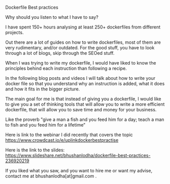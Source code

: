 Dockerfile Best practices 

Why should you listen to what I have to say?

I have spent 150+ hours analysing at least 250+ dockerfiles from different projects.

Out there are a lot of guides on how to write dockerfiles, most of them are very rudimentary, and/or outdated. For the good stuff, you have to look through a lot of blogs, skip through the SEOed stuff.

When I was trying to write my dockerfile, I would have liked to know the principles behind each instruction than following a recipe.

In the following blog posts and videos I will talk about how to write your docker file so that you understand why an instruction is added, what it does and how it fits in the bigger picture.

The main goal for me is that instead of giving you a dockerfile, I would like to give you a set of thinking tools that will allow you to write a more efficient dockerfile, that will allow you to save time and money for your business.

Like the proverb "give a man a fish and you feed him for a day; teach a man to fish and you feed him for a lifetime"

Here is link to the webinar I did recently that covers the topic https://www.crowdcast.io/e/uplinkdockerbestpractise

Here is the link to the slides: https://www.slideshare.net/bhushanlodha/dockerfile-best-practices-236920219

If you liked what you saw, and you want to hire me or want my advise, contact me at bhushanlodha[at]gmail.com .
